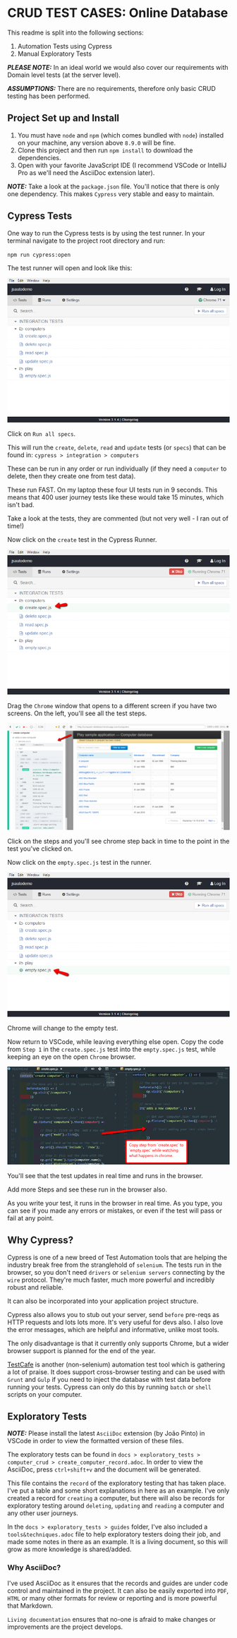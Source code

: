 # CRUD TEST CASES: Online Database

This readme is split into the following sections:

1. Automation Tests using Cypress
2. Manual Exploratory Tests 

***PLEASE NOTE:*** In an ideal world we would also cover our requirements with Domain level tests (at the server level).

***ASSUMPTIONS:*** There are no requirements, therefore only basic CRUD testing has been performed.

## Project Set up and Install

1. You must have `node` and `npm` (which comes bundled with `node`) installed on your machine, any version above `8.9.0` will be fine.
2. Clone this project and then run `npm install` to download the dependencies.
3. Open with your favorite JavaScript IDE (I recommend VSCode or IntelliJ Pro as we'll need the AsciiDoc extension later).

***NOTE:*** Take a look at the `package.json` file. You'll notice that there is only one dependency. This makes `Cypress` very stable and easy to maintain.

## Cypress Tests

One way to run the Cypress tests is by using the test runner. In your terminal navigate to the project root directory and run:

`npm run cypress:open`

The test runner will open and look like this:

![alt text](./images/cypress_runner.png "Logo Title Text 1")

Click on `Run all specs`.

This will run the `create`, `delete`, `read` and `update` tests (or `specs`) that can be found in: `cypress > integration > computers`

These can be run in any order or run individually (if they need a `computer` to delete, then they create one from test data).

These run FAST. On my laptop these four UI tests run in 9 seconds. This means that 400 user journey tests like these would take 15 minutes, which isn't bad. 

Take a look at the tests, they are commented (but not very well - I ran out of time!)

Now click on the `create` test in the Cypress Runner.

![alt text](./images/cypress_runner_create.png "Logo Title Text 1")

Drag the `Chrome` window that opens to a different screen if you have two screens. On the left, you'll see all the test steps. 

![alt text](./images/test_steps.png "Logo Title Text 1")

Click on the steps and you'll see chrome step back in time to the point in the test you've clicked on.

Now click on the `empty.spec.js` test in the runner.

![alt text](./images/empty_test.png "Logo Title Text 1")

Chrome will change to the empty test.

Now return to VSCode, while leaving everything else open. Copy the code from `Step 1` in the `create.spec.js` test into the `empty.spec.js` test, while keeping an eye on the open `Chrome` browser.

![alt text](./images/copy_step.png "Logo Title Text 1")

You'll see that the test updates in real time and runs in the browser.

Add more Steps and see these run in the browser also.

As you write your test, it runs in the browser in real time. As you type, you can see if you made any errors or mistakes, or even if the test will pass or fail at any point.

## Why Cypress?

Cypress is one of a new breed of Test Automation tools that are helping the industry break free from the stranglehold of `selenium`. The tests run in the browser, so you don't need `drivers` or `selenium servers` connecting by the `wire` protocol. They're much faster, much more powerful and incredibly robust and reliable.

It can also be incorporated into your application project structure.

Cypress also allows you to stub out your server, send `before` pre-reqs as HTTP requests and lots lots more. It's very useful for devs also. I also love the error messages, which are helpful and informative, unlike most tools.

The only disadvantage is that it currently only supports Chrome, but a wider browser support is planned for the end of the year.

[TestCafe](https://github.com/DevExpress/testcafe) is another (non-selenium) automation test tool which is gathering a lot of praise. It does support cross-browser testing and can be used with `Grunt` and `Gulp` if you need to inject the database with test data before running your tests. Cypress can only do this by running `batch` or `shell` scripts on your computer.

## Exploratory Tests

***NOTE:*** Please install the latest `AsciiDoc` extension (by João Pinto) in VSCode in order to view the formatted version of these files.

The exploratory tests can be found in `docs > exploratory_tests > computer_crud > create_computer_record.adoc`. In order to view the AsciiDoc, press `ctrl+shift+v` and the document will be generated.

This file contains the `record` of the exploratory testing that has taken place. I've put a table and some short explanations in here as an example. I've only created a record for `creating` a computer, but there will also be records for exploratory testing around `deleting`, `updating` and `reading` a computer and any other user journeys.

In the `docs > exploratory_tests > guides` folder, I've also included a `tools&techniques.adoc` file to help exploratory testers doing their job, and made some notes in there as an example. It is a living document, so this will grow as more knowledge is shared/added.

### Why AsciiDoc?

I've used AsciiDoc as it ensures that the records and guides are under code control and maintained in the project. It can also be easily exported into `PDF`, `HTML` or many other formats for review or reporting and is more powerful that Markdown.

`Living documentation` ensures that no-one is afraid to make changes or improvements are the project develops.
